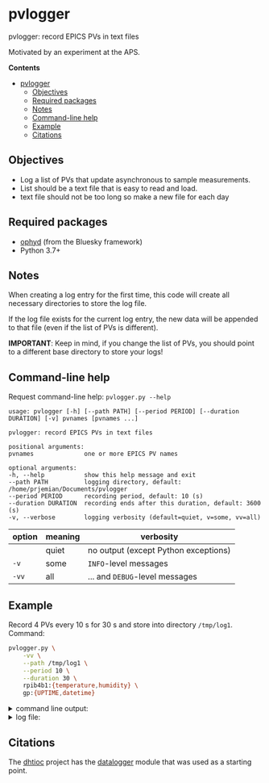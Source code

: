 # pvlogger

pvlogger: record EPICS PVs in text files

Motivated by an experiment at the APS.

**Contents**

- [pvlogger](#pvlogger)
  - [Objectives](#objectives)
  - [Required packages](#required-packages)
  - [Notes](#notes)
  - [Command-line help](#command-line-help)
  - [Example](#example)
  - [Citations](#citations)

## Objectives

* Log a list of PVs that update asynchronous to sample measurements.
* List should be a text file that is easy to read and load.
* text file should not be too long so make a new file for each day

## Required packages

* [ophyd](https://anaconda.org/conda-forge/ophyd) (from the Bluesky framework)
* Python 3.7+

## Notes

When creating a log entry for the first time, this code will create all
necessary directories to store the log file.

If the log file exists for the current log entry, the new data will be appended
to that file (even if the list of PVs is different).

**IMPORTANT**: Keep in mind, if you change the list of PVs, you should point to
a different base directory to store your logs!

## Command-line help

Request command-line help: `pvlogger.py --help`

```
usage: pvlogger [-h] [--path PATH] [--period PERIOD] [--duration DURATION] [-v] pvnames [pvnames ...]

pvlogger: record EPICS PVs in text files

positional arguments:
pvnames              one or more EPICS PV names

optional arguments:
-h, --help           show this help message and exit
--path PATH          logging directory, default: /home/prjemian/Documents/pvlogger
--period PERIOD      recording period, default: 10 (s)
--duration DURATION  recording ends after this duration, default: 3600 (s)
-v, --verbose        logging verbosity (default=quiet, v=some, vv=all)
```

| option | meaning | verbosity
| ---    | ---     | ---
|        | quiet   | no output (except Python exceptions)
| `-v`   | some    | `INFO`-level messages
| `-vv`  | all     | ... and `DEBUG`-level messages

## Example

Record 4 PVs every 10 s for 30 s and store into
directory ``/tmp/log1``.  Command:

```sh
pvlogger.py \
    -vv \
    --path /tmp/log1 \
    --period 10 \
    --duration 30 \
    rpib4b1:{temperature,humidity} \
    gp:{UPTIME,datetime}
```

<details>
<summary>command line output:</summary>

Note:  Items inside the square brackets are:

* log level : such as `INFO`
* date and time : such as `2021-06-26 17:34:05.934`
* line number in `pylogger.py` : such as `79`

```
[INFO 2021-06-26 17:34:05.934 79] PvLogger starting
[DEBUG 2021-06-26 17:34:05.934 82] Connecting PV rpib4b1:temperature
[DEBUG 2021-06-26 17:34:05.935 82] Connecting PV rpib4b1:humidity
[DEBUG 2021-06-26 17:34:05.935 82] Connecting PV gp:UPTIME
[DEBUG 2021-06-26 17:34:05.935 82] Connecting PV gp:datetime
[INFO 2021-06-26 17:34:05.936 90] directory: /tmp/log1
[INFO 2021-06-26 17:34:05.936 196] changing recording period from None to 10 (s)
[INFO 2021-06-26 17:34:05.936 205] Periodic recording thread starting...
[INFO 2021-06-26 17:34:05.936 295] recording for 30 s at 10 s intervals
[DEBUG 2021-06-26 17:34:05.936 209] Waiting for rpib4b1:temperature to connect
[DEBUG 2021-06-26 17:34:06.145 209] Waiting for rpib4b1:humidity to connect
[DEBUG 2021-06-26 17:34:06.200 211] All 4 PVs connected
[DEBUG 2021-06-26 17:34:06.201 135] Creating log file /tmp/log1/2021/06/2021-06-26.txt
[DEBUG 2021-06-26 17:34:06.219 173] {'rpib4b1:temperature': {'value': 28.000000000170992, 'timestamp': 1624746845.9207}}
[DEBUG 2021-06-26 17:34:06.248 173] {'rpib4b1:humidity': {'value': 99.9, 'timestamp': 1624746845.908766}}
[DEBUG 2021-06-26 17:34:06.264 173] {'gp:UPTIME': {'value': '20 days, 02:08:36', 'timestamp': 1624746845.918983}}
[DEBUG 2021-06-26 17:34:06.265 173] {'gp:datetime': {'value': '2021-06-26 22:34:06', 'timestamp': 1624746846.219304}}
[DEBUG 2021-06-26 17:34:16.313 173] {'rpib4b1:temperature': {'value': 28.000000000033083, 'timestamp': 1624746855.917284}}
[DEBUG 2021-06-26 17:34:16.354 173] {'rpib4b1:humidity': {'value': 99.9, 'timestamp': 1624746855.905822}}
[DEBUG 2021-06-26 17:34:16.375 173] {'gp:UPTIME': {'value': '20 days, 02:08:46', 'timestamp': 1624746855.919137}}
[DEBUG 2021-06-26 17:34:16.377 173] {'gp:datetime': {'value': '2021-06-26 22:34:16', 'timestamp': 1624746856.31925}}
[DEBUG 2021-06-26 17:34:26.318 173] {'rpib4b1:temperature': {'value': 28.0000000000064, 'timestamp': 1624746865.919651}}
[DEBUG 2021-06-26 17:34:26.357 173] {'rpib4b1:humidity': {'value': 99.9, 'timestamp': 1624746865.907614}}
[DEBUG 2021-06-26 17:34:26.375 173] {'gp:UPTIME': {'value': '20 days, 02:08:56', 'timestamp': 1624746865.919137}}
[DEBUG 2021-06-26 17:34:26.376 173] {'gp:datetime': {'value': '2021-06-26 22:34:26', 'timestamp': 1624746866.319303}}
[INFO 2021-06-26 17:34:35.998 220] Periodic recording thread exiting...
```

</details>

<details>
<summary>log file:</summary>

```
# file: /tmp/log1/2021/06/2021-06-26.txt
# created: 2021-06-26 17:34:06.201412
# program: pvlogger
# column separator: tab (^T or \t)
#
# time: (UTC) seconds (since 1970-01-01T00:00:00 UTC)
# 
# time	rpib4b1:temperature	rpib4b1:humidity	gp:UPTIME	gp:datetime	ymd hms
1624746846.20	28.000000000170992	99.9	20 days, 02:08:36	2021-06-26 22:34:06	2021-06-26 17:34:06.200951
1624746856.29	28.000000000033083	99.9	20 days, 02:08:46	2021-06-26 22:34:16	2021-06-26 17:34:16.287332
1624746866.20	28.0000000000064	99.9	20 days, 02:08:56	2021-06-26 22:34:26	2021-06-26 17:34:26.203805
```

</details>

## Citations

The [dhtioc](https://github.com/prjemian/dhtioc) project
has the [datalogger](https://github.com/prjemian/dhtioc/blob/main/dhtioc/datalogger.py)
module that was used as a starting point.
